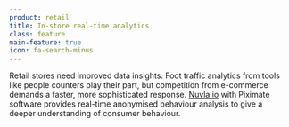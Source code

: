 ```yaml
---
product: retail
title: In-store real-time analytics
class: feature
main-feature: true
icon: fa-search-minus
---
```


Retail stores need improved data insights. Foot traffic analytics from tools like people counters play their part, but competition from e-commerce demands a faster, more sophisticated response. [Nuvla.io](/products-and-services/nuvla-io/overview) with Piximate software provides real-time anonymised behaviour analysis to give a deeper understanding of consumer behaviour.

